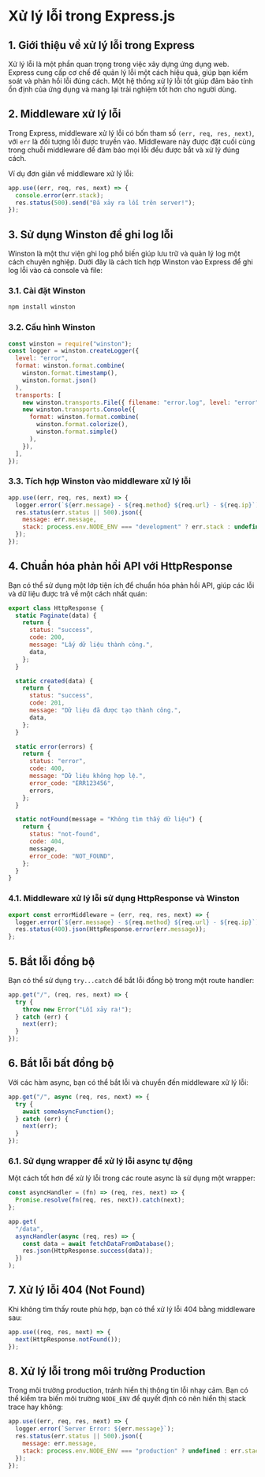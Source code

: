 # Xử lý lỗi trong Express.js

## 1. Giới thiệu về xử lý lỗi trong Express

Xử lý lỗi là một phần quan trọng trong việc xây dựng ứng dụng web. Express cung cấp cơ chế để quản lý lỗi một cách hiệu quả, giúp bạn kiểm soát và phản hồi lỗi đúng cách. Một hệ thống xử lý lỗi tốt giúp đảm bảo tính ổn định của ứng dụng và mang lại trải nghiệm tốt hơn cho người dùng.

## 2. Middleware xử lý lỗi

Trong Express, middleware xử lý lỗi có bốn tham số `(err, req, res, next)`, với `err` là đối tượng lỗi được truyền vào. Middleware này được đặt cuối cùng trong chuỗi middleware để đảm bảo mọi lỗi đều được bắt và xử lý đúng cách.

Ví dụ đơn giản về middleware xử lý lỗi:

```js
app.use((err, req, res, next) => {
  console.error(err.stack);
  res.status(500).send("Đã xảy ra lỗi trên server!");
});
```

## 3. Sử dụng Winston để ghi log lỗi

Winston là một thư viện ghi log phổ biến giúp lưu trữ và quản lý log một cách chuyên nghiệp. Dưới đây là cách tích hợp Winston vào Express để ghi log lỗi vào cả console và file:

### 3.1. Cài đặt Winston

```sh
npm install winston
```

### 3.2. Cấu hình Winston

```js
const winston = require("winston");
const logger = winston.createLogger({
  level: "error",
  format: winston.format.combine(
    winston.format.timestamp(),
    winston.format.json()
  ),
  transports: [
    new winston.transports.File({ filename: "error.log", level: "error" }),
    new winston.transports.Console({
      format: winston.format.combine(
        winston.format.colorize(),
        winston.format.simple()
      ),
    }),
  ],
});
```

### 3.3. Tích hợp Winston vào middleware xử lý lỗi

```js
app.use((err, req, res, next) => {
  logger.error(`${err.message} - ${req.method} ${req.url} - ${req.ip}`);
  res.status(err.status || 500).json({
    message: err.message,
    stack: process.env.NODE_ENV === "development" ? err.stack : undefined,
  });
});
```

## 4. Chuẩn hóa phản hồi API với HttpResponse

Bạn có thể sử dụng một lớp tiện ích để chuẩn hóa phản hồi API, giúp các lỗi và dữ liệu được trả về một cách nhất quán:

```js
export class HttpResponse {
  static Paginate(data) {
    return {
      status: "success",
      code: 200,
      message: "Lấy dữ liệu thành công.",
      data,
    };
  }

  static created(data) {
    return {
      status: "success",
      code: 201,
      message: "Dữ liệu đã được tạo thành công.",
      data,
    };
  }

  static error(errors) {
    return {
      status: "error",
      code: 400,
      message: "Dữ liệu không hợp lệ.",
      error_code: "ERR123456",
      errors,
    };
  }

  static notFound(message = "Không tìm thấy dữ liệu") {
    return {
      status: "not-found",
      code: 404,
      message,
      error_code: "NOT_FOUND",
    };
  }
}
```

### 4.1. Middleware xử lý lỗi sử dụng HttpResponse và Winston

```js
export const errorMiddleware = (err, req, res, next) => {
  logger.error(`${err.message} - ${req.method} ${req.url} - ${req.ip}`);
  res.status(400).json(HttpResponse.error(err.message));
};
```

## 5. Bắt lỗi đồng bộ

Bạn có thể sử dụng `try...catch` để bắt lỗi đồng bộ trong một route handler:

```js
app.get("/", (req, res, next) => {
  try {
    throw new Error("Lỗi xảy ra!");
  } catch (err) {
    next(err);
  }
});
```

## 6. Bắt lỗi bất đồng bộ

Với các hàm async, bạn có thể bắt lỗi và chuyển đến middleware xử lý lỗi:

```js
app.get("/", async (req, res, next) => {
  try {
    await someAsyncFunction();
  } catch (err) {
    next(err);
  }
});
```

### 6.1. Sử dụng wrapper để xử lý lỗi async tự động

Một cách tốt hơn để xử lý lỗi trong các route async là sử dụng một wrapper:

```js
const asyncHandler = (fn) => (req, res, next) => {
  Promise.resolve(fn(req, res, next)).catch(next);
};

app.get(
  "/data",
  asyncHandler(async (req, res) => {
    const data = await fetchDataFromDatabase();
    res.json(HttpResponse.success(data));
  })
);
```

## 7. Xử lý lỗi 404 (Not Found)

Khi không tìm thấy route phù hợp, bạn có thể xử lý lỗi 404 bằng middleware sau:

```js
app.use((req, res, next) => {
  next(HttpResponse.notFound());
});
```

## 8. Xử lý lỗi trong môi trường Production

Trong môi trường production, tránh hiển thị thông tin lỗi nhạy cảm. Bạn có thể kiểm tra biến môi trường `NODE_ENV` để quyết định có nên hiển thị stack trace hay không:

```js
app.use((err, req, res, next) => {
  logger.error(`Server Error: ${err.message}`);
  res.status(err.status || 500).json({
    message: err.message,
    stack: process.env.NODE_ENV === "production" ? undefined : err.stack,
  });
});
```
